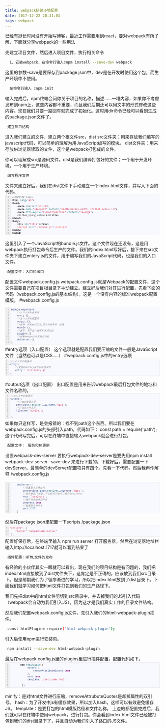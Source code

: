 ```yaml
---
title: webpack搭建环境配置
date: 2017-12-22 20:31:03
tags: webpack
---
```

 已经有挺长时间没有开始写博客，最近工作需要用到react，要对webpack有所了解，下面就分享webpack的一些用法

 先建立项目文件，然后进入项目文件，执行相关命令
``` bash
  1、安装webpack，在命令行输入cnpm install --save-dev webpack
```
 这里的参数–save是要保存到package.json中，dev是在开发时使用这个包，而生产环境中不使用。
``` bash
  在命令行输入 cnpm init
```
输入完成后，npm终端会问你关于项目的名称，描述……一堆内容，如果你不考虑发布到npm上，这些内容都不重要，而且我们后期还可以用文本的形式修改这些内容。现在我们只要一路回车就完成了初始化。这时用dir命令已经可以看到生成的package.json文件了。

``` bash
 建立项目结构
```
进入我们建立的文件，建立两个根文件src，dist
  src文件夹：用来存放我们编写的javascript代码，可以简单的理解为用JavaScript编写的模块。
  dist文件夹：用来存放供浏览器读取的文件，这个是webpack打包成的文件。

你可以理解成src是源码文件，dist是我们编译打包好的文件；一个用于开发环境，一个用于生产环境。
``` bash
 编写程序文件
```
文件夹建立好后，我们在dist文件下手动建立一个index.html文件，并写入下面的代码。
![logo](webpackDom/img1.png)

这里引入了一个JavaScript的bundle.js文件。这个文件现在还没有，这是用webpack执行打包命令后生产的文件。我们的index.html写好后，接下来在src文件夹下建立entery.js的文件，用于编写我们的JavaScript代码，也是我们的入口文件。
``` bash
 配置文件：入口和出口
```
配置文件webpack.config.js
webpack.config.js就是Webpack的配置文件，这个文件需要自己在项目根目录下手动建立。建立好后我们对其进行配置，先看下面的代码（webpack.config.js的基本结构），这是一个没有内容的标准webpack配置模版。
#webpack.config.js

![logo](webpackDom/img2.png)
#entry选项（入口配置）
这个选项就是配置我们要压缩的文件一般是JavaScript文件（当然也可以是CSS…..）
#wepback.config.js中的entry选项
![logo](webpackDom/img3.png)

#output选项（出口配置）
出口配置是用来告诉webpack最后打包文件的地址和文件名称的。
![logo](webpackDom/img4.png)
如果你只这样写，是会报错的：找不到path这个东西。所以我们要在webpack.config.js的头部引入path，代码如下：
const path = require('path');
这个代码写完后，可以在终端中直接输入webpack就会进行打包。
``` bash
 配置文件： 服务和热更新
```
设置webpack-dev-server
要执行webpack-dev-server是要先用npm install webpack-dev-server –save-dev 来进行下载的。下载好后，需要配置一下devServer。最简单的devServer配置项只有四个。先看一下代码，然后我再作解释
/webpack.config.js

![logo](webpackDom/img5.png)

然后在package.json里配置一下scripts
/package.json
![logo](webpackDom/img6.png)
配置好保存后，在终端里输入 npm  run  server  打开服务器。然后在浏览器地址栏输入http://localhost:1717就可以看到结果了
``` bash
 插件配置：HTML文件的发布
```
有经验的小伙伴其实一眼就可以看出，现在我们的项目结构是有问题的，我们把index.html直接放到了dist文件夹下，这肯定是不正确的，应该放到我们src目录下。但是前期我们为了循序渐进的学习，所以把index.html放到了dist目录下。下面我们就学习如何把html文件打包到我们的生产路径下。

我们先把dist中的html文件剪切到src目录中，并去掉我们的JS引入代码（webpack会自动为我们引入JS），因为这才是我们真实工作的目录文件结构。

然后我们配置webpack.config.js文件，先引入我们的html-webpack-plugin插件。
``` bash
 const htmlPlugin= require('html-webpack-plugin');
```
引入后使用npm进行安装包。

``` bash
 npm install --save-dev html-webpack-plugin
```
最后在webpack.config.js里的plugins里进行插件配置，配置代码如下。
![logo](webpackDom/img7.png)

minify：是对html文件进行压缩，removeAttrubuteQuotes是却掉属性的双引号。
hash：为了开发中js有缓存效果，所以加入hash，这样可以有效避免缓存JS。
template：是要打包的html模版路径和文件名称。
上边的都配置完成后，我们就可以在终端中使用webpack，进行打包。你会看到index.html文件已经被打包到我们的dist目录下了，并且自动为我们引入了路口的JS文件。